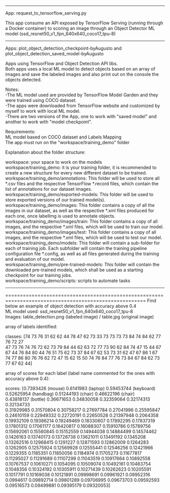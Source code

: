 ------------------------------------------------------------------------------------------------------  
App: request_to_tensorflow_serving.py  
  
This app consume an API exposed by TensorFlow Serving (running through a Docker container) to scoring an image through an Object Detector ML model (ssd_resnet50_v1_fpn_640x640_coco17_tpu-8)  

------------------------------------------------------------------------------------------------------  
  
Apps: plot_object_detection_checkpoint-byAugusto and plot_object_detection_saved_model-byAugusto  
  
Apps using TensorFlow and Object Detection API libs.  
Both apps uses a local ML model to detect objects based on an array of images and save the labeled images and also print out on the console the objects detected.  
  
Notes:  
-The ML model used are provided by TensorFlow Model Garden and they were trained using COCO dataset.  
-The apps were downloaded from TensorFlow website and customized by myself to work with local ML model.  
-There are two versions of the App, one to work with "saved model" and another to work with "model checkpoint".  
  
Requirements:  
ML model based on COCO dataset and Labels Mapping  
The app must run on the "workspace/training_demo" folder  
  
Explanation about the folder structure:  
  
workspace: your space to work on the models  
workspace/training_demo: it is your training folder, it is recommended to create a new structure for every new different dataset to be trained.  
workspace/training_demo/annotations: This folder will be used to store all *.csv files and the respective TensorFlow *.record files, which contain the list of annotations for our dataset images.  
workspace/training_demo/exported-models: This folder will be used to store exported versions of our trained model(s).  
workspace/training_demo/images: This folder contains a copy of all the images in our dataset, as well as the respective *.xml files produced for each one, once labelImg is used to annotate objects.  
workspace/training_demo/images/train: This folder contains a copy of all images, and the respective *.xml files, which will be used to train our model.  
workspace/training_demo/images/test: This folder contains a copy of all images, and the respective *.xml files, which will be used to test our model.  
workspace/training_demo/models: This folder will contain a sub-folder for each of training job. Each subfolder will contain the training pipeline configuration file *.config, as well as all files generated during the training and evaluation of our model.  
workspace/training_demo/pre-trained-models: This folder will contain the downloaded pre-trained models, which shall be used as a starting checkpoint for our training jobs.  
workspace/training_demo/scripts: scripts to automate tasks  
  
------------------------------------------------------------------------------------------------------  

======================================================================================================
Find below an example of object detection with accuracy above 0.4   
ML model used: ssd_resnet50_v1_fpn_640x640_coco17_tpu-8  
Images: table_detection.png (labeled image) / table.jpg (original image)  
  
array of labels identified:  
  
 classes: [74 73 76 31 62 62 44 78 47 62 73 33 73 73 73 73 84 74 84 62 77 76 72 27  
 47 73 76 74 76 72 62 73 79 84 44 62 63 72 77 73 90 62 84 74 47 15 44 67  
 67 44 76 84 80 44 76 51 75 62 73 37 84 67 62 53 73 31 62 47 67 86  1 67  
 74 77 86 80 76 76 62 72 47 15 62 15 50 74 76 84 77 76 73 84 67 84 62 73  
 77 67 62 44]  
  
array of scores for each label (label name commented for the ones with accuracy above 0.4):   
  
scores: [0.7393426 (mouse)  0.6141983 (laptop)  0.59453744 (keyboard) 0.52625954 (handbag) 0.51244193 (chair) 0.46622196 (chair)  
 0.43818137 (bottle) 0.36671653 0.34830058 0.32359064 0.32174313 0.32134733  
 0.31929985 0.31570804 0.30758217 0.27697784 0.27041996 0.25595847  
 0.24610159 0.22949332 0.22720191 0.22650528 0.21397948 0.2064358  
 0.19932109 0.19386214 0.19249469 0.18330607 0.17892295 0.17837319  
 0.17801312 0.17061177 0.16420817 0.16088307 0.15910786 0.15789756  
 0.15692061 0.15560845 0.15152559 0.14944038 0.14884499 0.14574462  
 0.1426163  0.13740173 0.13728738 0.13621011 0.13491192 0.1345208  
 0.13262516 0.12968415 0.1291227  0.12871593 0.12862009 0.1264283  
 0.1262905  0.12575924 0.12569928 0.12555441 0.12546256 0.12421966  
 0.1229355  0.1185351  0.11850056 0.1184974  0.11705273 0.11677817  
 0.11295027 0.11291689 0.11107299 0.11043519 0.10917664 0.10892558  
 0.10767537 0.10610271 0.1054095  0.10509074 0.10492161 0.10483754  
 0.1048356  0.10324192 0.10305911 0.10271439 0.10262623 0.10205591  
 0.1017791  0.10169038 0.10121891 0.09998691 0.09961921 0.09952316  
 0.0994617  0.09892714 0.09801289 0.09706995 0.09673703 0.09592593  
 0.09516573 0.09499881 0.09395179 0.09320053]  
  
